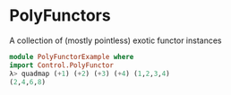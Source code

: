 # PolyFunctors

A collection of (mostly pointless) exotic functor instances

```haskell
module PolyFunctorExample where
import Control.PolyFunctor
λ> quadmap (+1) (+2) (+3) (+4) (1,2,3,4)
(2,4,6,8)
```
